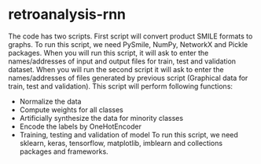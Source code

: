# retroanalysis-rnn
The code has two scripts. 
First script will convert product SMILE formats to graphs. To run this script, we need PySmile, NumPy, NetworkX and Pickle packages. When you will run this script, it will ask to enter the names/addresses of input and output files for train, test and validation dataset. 
When you will run the second script it will ask to enter the names/addresses of files generated by previous script (Graphical data for train, test and validation). This script will perform following functions:
- Normalize the data
- Compute weights for all classes
- Artificially synthesize the data for minority classes
- Encode the labels by OneHotEncoder
- Training, testing and validation of model
To run this script, we need sklearn, keras, tensorflow, matplotlib, imblearn and collections packages and frameworks.
